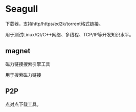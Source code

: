 # Seagull

下载器，支持http/https/ed2k/torrent格式链接。

用于测试Linux/Qt/C++网络、多线程、TCP/IP等开发知识水平。

## magnet

磁力链接搜索引擎工具

用于搜索磁力链接

## P2P

点对点下载工具。
